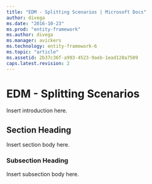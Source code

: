 ```yaml
---
title: "EDM - Splitting Scenarios | Microsoft Docs"
author: divega
ms.date: "2016-10-23"
ms.prod: "entity-framework"
ms.author: divega
ms.manager: avickers
ms.technology: entity-framework-6
ms.topic: "article"
ms.assetid: 2b37c36f-a993-4523-9aeb-1ead128a7509
caps.latest.revision: 2
---
```

# EDM - Splitting Scenarios
Insert introduction here.  
  
## Section Heading  
 Insert section body here.  
  
### Subsection Heading  
 Insert subsection body here.